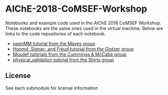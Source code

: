 # AIChE-2018-CoMSEF-Workshop
Notebooks and example code used in the AIChE 2018 CoMSEF Workshop. These notebooks are the same ones used in the virtual machine.
Below are links to the code repositories of each notebook.

* [openMM tutorial from the Mayes group](https://github.com/team-mayes) 
* [Hoomd, Signac, and Freud tutorial from the Glotzer group](https://bitbucket.org/glotzer/aiche-2018-hoomd-signac-freud/src/master/)
 * [Mosdef tutorials from the Cummings & McCabe group](https://github.com/mosdef-hub/mosdef_tutorials)
 * [physical_validation tutorial from the Shirts group](https://github.com/shirtsgroup/physical_validation_workshop)

## License 

See each submodule for license information
